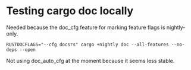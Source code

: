 # Testing cargo doc locally

Needed because the doc_cfg feature for marking feature flags is nightly-only.

```
RUSTDOCFLAGS="--cfg docsrs" cargo +nightly doc --all-features --no-deps --open
```

Not using doc_auto_cfg at the moment because it seems less stable.
